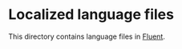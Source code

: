 # Localized language files

This directory contains language files in [Fluent](https://projectfluent.org/).